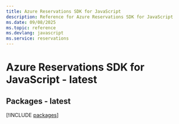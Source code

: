 ```yaml
---
title: Azure Reservations SDK for JavaScript
description: Reference for Azure Reservations SDK for JavaScript
ms.date: 09/08/2025
ms.topic: reference
ms.devlang: javascript
ms.service: reservations
---
```

# Azure Reservations SDK for JavaScript - latest
## Packages - latest
[!INCLUDE [packages](reservations-index.md)]
